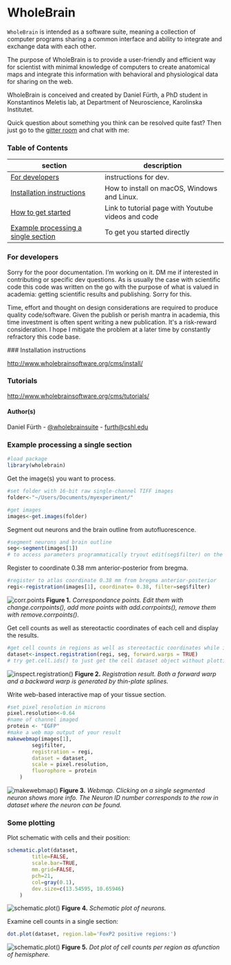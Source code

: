 WholeBrain
=========

`WholeBrain` is intended as a software suite, meaning a collection of computer programs sharing a common interface and ability to integrate and exchange data with each other.

The purpose of WholeBrain is to provide a user-friendly and efficient way for scientist with minimal knowledge of computers to create anatomical maps and integrate this information with behavioral and physiological data for sharing on the web.

WholeBrain is conceived and created by Daniel Fürth, a PhD student in Konstantinos Meletis lab, at Department of Neuroscience, Karolinska Institutet.

Quick question about something you think can be resolved quite fast? Then just go to the [gitter room](https://gitter.im/tractatus/Lobby) and chat with me:


### Table of Contents  

| section  | description | 
| ------------- | ------------- | 
| [For developers](#developers)    | instructions for dev.  |
| [Installation instructions](#installation)   | How to install on macOS, Windows and Linux.  |
| [How to get started](#getstarted)   | Link to tutorial page with Youtube videos and code  |
| [Example processing a single section](#example)  | To get you started directly  |


<a name="developers"/>

### For developers

Sorry for the poor documentation. I’m working on it. DM me if interested in contributing or specific dev questions.
As is usually the case with scientific code this code was written on the go with the purpose of what is valued in academia: getting scientific results and publishing. Sorry for this.

Time, effort and thought on design considerations are required to produce quality code/software. Given the publish or perish mantra in academia, this time investment is often spent writing a new publication. It's a risk-reward consideration. I hope I mitigate the problem at a later time by constantly refractory this code base.

<a name="installation"/>
### Installation instructions

http://www.wholebrainsoftware.org/cms/install/
<a name="getstarted"/>
### Tutorials

http://www.wholebrainsoftware.org/cms/tutorials/

#### Author(s)

Daniel Fürth - [@wholebrainsuite](https://twitter.com/wholebrainsuite) - <furth@cshl.edu>
<a name="example"/>
### Example processing a single section

```R
#load package
library(wholebrain)
```
Get the image(s) you want to process.
```R
#set folder with 16-bit raw single-channel TIFF images
folder<-"~/Users/Documents/myexperiment/"

#get images
images<-get.images(folder)
```
Segment out neurons and the brain outline from autofluorescence.
```R
#segment neurons and brain outline
seg<-segment(images[1])
# to access parameters programmatically tryout edit(seg$filter) on the output
```
Register to coordinate 0.38 mm anterior-posterior from bregma.
```R
#register to atlas coordinate 0.38 mm from bregma anterior-posterior
regi<-registration(images[1], coordinate= 0.38, filter=seg$filter)
```

![corr.points](https://raw.githubusercontent.com/tractatus/wholebrain/master/inst/readmeimages/correspondance_points.png)
**Figure 1.** *Correspondance points. Edit them with change.corrpoints(), add more points with add.corrpoints(), remove them with remove.corrpoints().*

Get cell counts as well as stereotactic coordinates of each cell and display the results.
```R
#get cell counts in regions as well as stereotactic coordinates while inspecting registration results
dataset<-inspect.registration(regi, seg, forward.warps = TRUE)
# try get.cell.ids() to just get the cell dataset object without plotting registration results.
```
![inspect.registration()](https://raw.githubusercontent.com/tractatus/wholebrain/master/inst/readmeimages/registration.png)
**Figure 2.** *Registration result. Both a forward warp and a backward warp is generated by thin-plate splines.*

Write web-based interactive map of your tissue section.
```R
#set pixel resolution in microns 
pixel.resolution<-0.64
#name of channel imaged
protein <- "EGFP"
#make a web map output of your result
makewebmap(images[1], 
		seg$filter, 
		registration = regi, 
		dataset = dataset, 
		scale = pixel.resolution, 
		fluorophore = protein
	)
```
![makewebmap()](https://raw.githubusercontent.com/tractatus/wholebrain/master/inst/readmeimages/makewebmap.png)
**Figure 3.** *Webmap. Clicking on a single segmented neuron shows more info. The Neuron ID number corresponds to the row in dataset where the neuron can be found.*


### Some plotting
Plot schematic with cells and their position:
```R
schematic.plot(dataset, 
		title=FALSE, 
		scale.bar=TRUE, 
		mm.grid=FALSE, 
		pch=21, 
		col=gray(0.1), 
		dev.size=c(13.54595, 10.65946)
	)
```
![schematic.plot()](https://raw.githubusercontent.com/tractatus/wholebrain/master/inst/readmeimages/schematic_plot.png)
**Figure 4.** *Schematic plot of neurons.*

Examine cell counts in a single section:
```R
dot.plot(dataset, region.lab='FoxP2 positive regions:')
```
![schematic.plot()](https://raw.githubusercontent.com/tractatus/wholebrain/master/inst/readmeimages/dot_plot.png)
**Figure 5.** *Dot plot of cell counts per region as afunction of hemisphere.*





